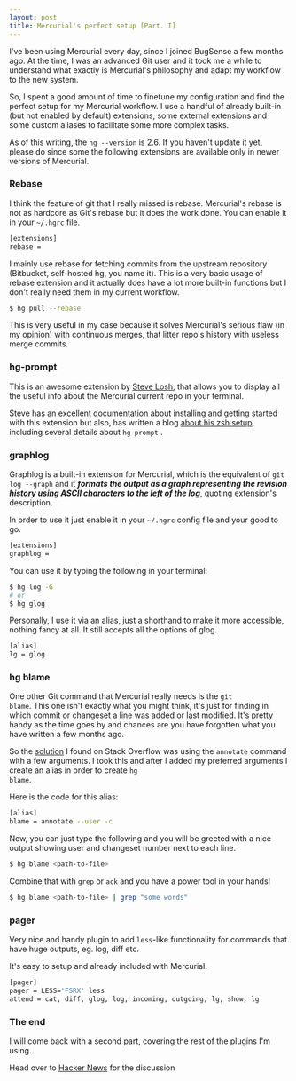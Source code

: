 ```yaml
---
layout: post
title: Mercurial's perfect setup [Part. I]
---
```


I've been using Mercurial every day, since I joined BugSense a few
months ago. At the time, I was an advanced Git user and it took me a
while to understand what exactly is Mercurial's philosophy and adapt my
workflow to the new system.

So, I spent a good amount of time to finetune my configuration and find the perfect setup for my Mercurial
workflow. I use a handful of already built-in (but not enabled by default) extensions, some external extensions and some custom aliases to
facilitate some more complex tasks.

As of this writing, the <code>hg \-\-version</code> is 2.6. If you haven't update it yet,
please do since some the following extensions are available only in
newer versions of Mercurial.

### Rebase
I think the feature of git that I really missed is
rebase. Mercurial's rebase is not as hardcore as Git's rebase but it
does the work done. You can enable it in your <code>~/.hgrc</code> file.
```bash
[extensions]
rebase = 
```
 I mainly use rebase for fetching commits from the
upstream repository (Bitbucket, self-hosted hg, you name it). This is a very basic
usage of rebase extension and it actually does have a lot more built-in functions but I don't really need them in my current workflow.
```bash
$ hg pull --rebase
```

This is very useful in my case because it solves
Mercurial's serious flaw (in my opinion) with continuous merges, that
litter repo's history with useless merge commits.

### hg-prompt
This is an awesome extension by [Steve Losh](http://stevelosh.com/), that allows
you to display all the useful info about the Mercurial current repo in your
terminal.

Steve has an [excellent documentation](http://sjl.bitbucket.org/hg-prompt/) about installing and getting started with this extension but also, has written a blog [about his
zsh setup](http://stevelosh.com/blog/2010/02/my-extravagant-zsh-prompt/#mercurial-repository-information), including several details about <code>hg-prompt</code> .

### graphlog
Graphlog is a built-in extension for Mercurial, which is the equivalent of
<code>git log \-\-graph</code> and it ***formats the output as a graph representing the revision history using ASCII characters to the left of the log***, quoting extension's description.

In order to use it just enable it in your <code>~/.hgrc</code> config
file and your good to go. 
```bash
[extensions]
graphlog =
```
You can use it by typing the following in your
terminal:
```bash
$ hg log -G
# or
$ hg glog
```
Personally, I use it via an alias, just a shorthand to make it more accessible,
nothing fancy at all. It still accepts all the options of glog.
```bash
[alias]
lg = glog
```

### hg blame
One other Git command that Mercurial really needs is the <code>git
blame</code>. This one isn't exactly what you might think, it's just for
finding in which commit or changeset a line was added or last modified.
It's pretty handy as the time goes by and chances are you have forgotten
what you have written a few months ago.

So the [solution](http://stackoverflow.com/questions/2228188/finding-the-author-of-a-line-of-code-in-mercurial) I found on Stack Overflow was using the <code>annotate</code> command with a few arguments. I took this and after I added my preferred arguments I create an alias in order to create <code>hg blame</code>.

Here is the code for this alias:
```bash
[alias]
blame = annotate --user -c
```
Now, you can just type the following and you will
be greeted with a nice output showing user and changeset number next to
each line.

```bash
$ hg blame <path-to-file>
```

Combine that with <code>grep</code> or <code>ack</code> and you have a
power tool in your hands!

```bash
$ hg blame <path-to-file> | grep "some words"
``` 

### pager
Very nice and handy plugin to add <code>less</code>-like functionality for commands that have huge outputs, eg. log, diff etc.

It's easy to setup and already included with Mercurial.
```bash
[pager]
pager = LESS='FSRX' less
attend = cat, diff, glog, log, incoming, outgoing, lg, show, lg
```

### The end
I will come back with a second part, covering the rest of the plugins I'm using.

Head over to [Hacker News](https://news.ycombinator.com/item?id=6319979) for the discussion

